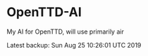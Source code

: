 # OpenTTD-AI
My AI for OpenTTD, will use primarily air

Latest backup: Sun Aug 25 10:26:01 UTC 2019
